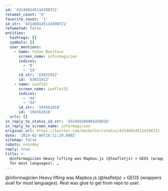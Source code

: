 ```yaml
---
id: '431460145114398721'
retweet_count: '0'
favorite_count: '1'
id_str: '431460145114398721'
retweeted: false
entities:
  hashtags: []
  symbols: []
  user_mentions:
    - name: Yohan Boniface
      screen_name: informagicien
      indices:
        - '0'
        - '14'
      id_str: '63831912'
      id: '63831912'
    - name: Leaflet
      screen_name: LeafletJS
      indices:
        - '44'
        - '54'
      id_str: '194562818'
      id: '194562818'
  urls: []
in_reply_to_status_id_str: '431458108884258816'
in_reply_to_screen_name: informagicien
original_url: https://twitter.com/benbalter/status/431460145114398721
date: '2014-02-06T16:11:29.000Z'
sitemap: false
robots: noindex
reply: true
title: >-
  @informagicien Heavy lifting was Mapbox.js (@leafletjs) + GEOS (wrappers avail
  for most languages). …
---
```


@informagicien Heavy lifting was Mapbox.js (@leafletjs) + GEOS (wrappers avail for most languages). Rest was glue to get from repo to user.